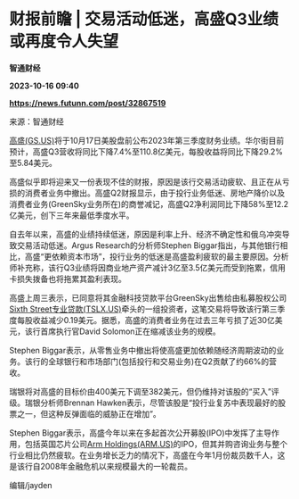 # 财报前瞻 | 交易活动低迷，高盛Q3业绩或再度令人失望
**智通财经**

**2023-10-16 09:40**

**https://news.futunn.com/post/32867519**

来源：智通财经

[高盛(GS.US)](https://www.futunn.com/quote/stock?m=us&code=GS)将于10月17日美股盘前公布2023年第三季度财务业绩。华尔街目前预计，高盛Q3营收将同比下降7.4%至110.8亿美元，每股收益将同比下降29.2%至5.84美元。

高盛似乎即将迎来又一份表现不佳的财报，原因是该行交易活动疲软、且正在从亏损的消费者业务中撤出。高盛Q2财报显示，由于投行业务低迷、房地产降价以及消费者业务(GreenSky业务所在)的商誉减记，高盛Q2净利润同比下降58%至12.2亿美元，创下三年来最低季度水平。

自去年以来，高盛的业绩持续低迷，原因是利率上升、经济不确定性和俄乌冲突导致交易活动低迷。Argus Research的分析师Stephen Biggar指出，与其他银行相比，高盛“更依赖资本市场”，投行业务的低迷是高盛盈利疲软的最主要原因。分析师补充称，该行Q3业绩将因商业地产资产减计3亿至3.5亿美元而受到拖累，信用卡损失拨备也将拖累其盈利表现。

高盛上周三表示，已同意将其金融科技贷款平台GreenSky出售给由私募股权公司[Sixth Street专业贷款(TSLX.US)](https://www.futunn.com/quote/stock?m=us&code=TSLX)牵头的一组投资者，这笔交易将导致该行第三季度每股收益减少0.19美元。据悉，高盛的消费者业务在过去三年亏损了近30亿美元，该行首席执行官David Solomon正在缩减该业务的规模。

Stephen Biggar表示，从零售业务中撤出将使高盛更加依赖随经济周期波动的业务。该行的全球银行和市场部门(包括投行和交易业务)在Q2贡献了约66%的营收。

瑞银将对高盛的目标价由400美元下调至382美元，但仍维持对该股的“买入”评级。瑞银分析师Brennan Hawken表示，尽管该股是“投行业复苏中表现最好的股票之一，但这种反弹面临的威胁正在增加”。

Stephen Biggar表示，高盛今年以来在多起首次公开募股(IPO)中发挥了主导作用，包括英国芯片公司[Arm Holdings(ARM.US)](https://www.futunn.com/quote/stock?m=us&code=ARM)的IPO，但其并购咨询业务与整个行业相比仍然疲软。在业务增长乏力的情况下，高盛在今年1月份裁员数千人，这是该行自2008年金融危机以来规模最大的一轮裁员。

编辑/jayden